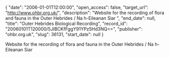 {
  "date": "2006-01-01T12:00:00", 
  "open_access": false, 
  "target_url": "http://www.ohbr.org.uk/", 
  "description": "Website for the recording of flora and fauna in the Outer Hebrides / Na h-Eileanan Siar ", 
  "end_date": null, 
  "title": "Outer Hebrides Biological Recording", 
  "record_id": "20060101T120000/5JIBCKfFggY91YPz5Hd3NQ==", 
  "publisher": "ohbr.org.uk", 
  "slug": 36131, 
  "start_date": null
}

Website for the recording of flora and fauna in the Outer Hebrides / Na h-Eileanan Siar 